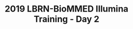 ---
layout: post
title: 2019 LBRN-BioMMED Illumina Training - Day 2
categories: events
eventDate: August 28, 2019
startTime: 9:30am
endTime: 5:00pm
description: LBRN/BioMMED is having a 3-day Illumina training schedule that will begin on Tuesday, August 27th (Day 1 on the schedule), Wednesday, August 28th (Day 2), and Thursday, August 29th (Day 3).  This training is provided by Illumina for the newly acquired MiSeq and NextSeq sequencing instruments.
---